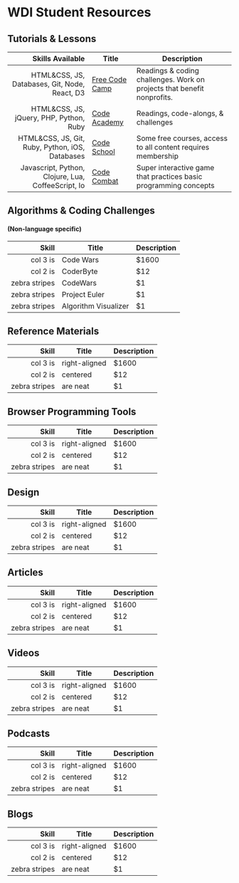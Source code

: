 WDI Student Resources
======

## Tutorials & Lessons

| Skills Available| Title           | Description  |
| --------------: |-----------------| -------------|
|HTML&CSS, JS, Databases, Git, Node, React, D3|[Free Code Camp](https://www.freecodecamp.com/map)|Readings & coding challenges. Work on projects that benefit nonprofits.|
|HTML&CSS, JS, jQuery, PHP, Python, Ruby|[Code Academy](https://www.codecademy.com/learn)|Readings, code-alongs, & challenges|
|HTML&CSS, JS, Git, Ruby, Python, iOS, Databases|[Code School](https://www.codeschool.com/)|Some free courses, access to all content requires membership|
|Javascript, Python, Clojure, Lua, CoffeeScript, Io|[Code Combat](https://codecombat.com/)|Super interactive game that practices basic programming concepts|


## Algorithms & Coding Challenges
#### (Non-language specific)

| Skill        | Title                | Description  |
| -----------: |----------------------| -------------|
| col 3 is     | Code Wars            | $1600        |
| col 2 is     | CoderByte            |   $12        |
| zebra stripes| CodeWars             |    $1        |
| zebra stripes| Project Euler        |    $1        |
| zebra stripes| Algorithm Visualizer |    $1        |

## Reference Materials

| Skill        | Title           | Description  |
| -----------: |-----------------| -------------|
| col 3 is     | right-aligned   | $1600        |
| col 2 is     | centered        |   $12        |
| zebra stripes| are neat        |    $1        |

## Browser Programming Tools

| Skill        | Title           | Description  |
| -----------: |-----------------| -------------|
| col 3 is     | right-aligned   | $1600        |
| col 2 is     | centered        |   $12        |
| zebra stripes| are neat        |    $1        |


## Design

| Skill        | Title           | Description  |
| -----------: |-----------------| -------------|
| col 3 is     | right-aligned   | $1600        |
| col 2 is     | centered        |   $12        |
| zebra stripes| are neat        |    $1        |

## Articles

| Skill        | Title           | Description  |
| -----------: |-----------------| -------------|
| col 3 is     | right-aligned   | $1600        |
| col 2 is     | centered        |   $12        |
| zebra stripes| are neat        |    $1        |

## Videos

| Skill        | Title           | Description  |
| -----------: |-----------------| -------------|
| col 3 is     | right-aligned   | $1600        |
| col 2 is     | centered        |   $12        |
| zebra stripes| are neat        |    $1        |

## Podcasts

| Skill        | Title           | Description  |
| -----------: |-----------------| -------------|
| col 3 is     | right-aligned   | $1600        |
| col 2 is     | centered        |   $12        |
| zebra stripes| are neat        |    $1        |

## Blogs

| Skill        | Title           | Description  |
| -----------: |-----------------| -------------|
| col 3 is     | right-aligned   | $1600        |
| col 2 is     | centered        |   $12        |
| zebra stripes| are neat        |    $1        |
